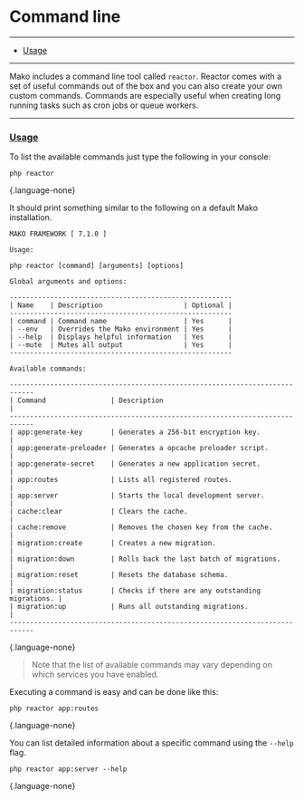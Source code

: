 # Command line

--------------------------------------------------------

* [Usage](#usage)

--------------------------------------------------------

Mako includes a command line tool called `reactor`. Reactor comes with a set of useful commands out of the box and you can also create your own custom commands. Commands are especially useful when creating long running tasks such as cron jobs or queue workers.

--------------------------------------------------------

### <a id="usage" href="#usage">Usage</a>

To list the available commands just type the following in your console:

```
php reactor
```
{.language-none}

It should print something similar to the following on a default Mako installation.

```
MAKO FRAMEWORK [ 7.1.0 ]

Usage:

php reactor [command] [arguments] [options]

Global arguments and options:

-------------------------------------------------------
| Name    | Description                    | Optional |
-------------------------------------------------------
| command | Command name                   | Yes      |
| --env   | Overrides the Mako environment | Yes      |
| --help  | Displays helpful information   | Yes      |
| --mute  | Mutes all output               | Yes      |
-------------------------------------------------------

Available commands:

----------------------------------------------------------------------------
| Command                | Description                                     |
----------------------------------------------------------------------------
| app:generate-key       | Generates a 256-bit encryption key.             |
| app:generate-preloader | Generates a opcache preloader script.           |
| app:generate-secret    | Generates a new application secret.             |
| app:routes             | Lists all registered routes.                    |
| app:server             | Starts the local development server.            |
| cache:clear            | Clears the cache.                               |
| cache:remove           | Removes the chosen key from the cache.          |
| migration:create       | Creates a new migration.                        |
| migration:down         | Rolls back the last batch of migrations.        |
| migration:reset        | Resets the database schema.                     |
| migration:status       | Checks if there are any outstanding migrations. |
| migration:up           | Runs all outstanding migrations.                |
----------------------------------------------------------------------------
```
{.language-none}

> Note that the list of available commands may vary depending on which services you have enabled.

Executing a command is easy and can be done like this:

```
php reactor app:routes
```
{.language-none}

You can list detailed information about a specific command using the `--help` flag.

```
php reactor app:server --help
```
{.language-none}
